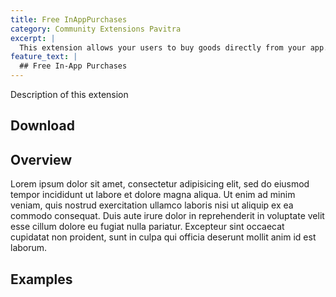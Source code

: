 ```yaml
---
title: Free InAppPurchases
category: Community Extensions Pavitra
excerpt: |
  This extension allows your users to buy goods directly from your app.
feature_text: |
  ## Free In-App Purchases
---
```


Description of this extension

<!-- more -->

## Download

## Overview

Lorem ipsum dolor sit amet, consectetur adipisicing elit, sed do eiusmod
tempor incididunt ut labore et dolore magna aliqua. Ut enim ad minim veniam,
quis nostrud exercitation ullamco laboris nisi ut aliquip ex ea commodo
consequat. Duis aute irure dolor in reprehenderit in voluptate velit esse
cillum dolore eu fugiat nulla pariatur. Excepteur sint occaecat cupidatat non
proident, sunt in culpa qui officia deserunt mollit anim id est laborum.

## Examples
